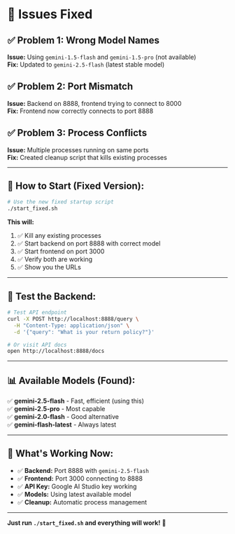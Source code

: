 # 🔧 Issues Fixed

## ✅ **Problem 1: Wrong Model Names**
**Issue:** Using `gemini-1.5-flash` and `gemini-1.5-pro` (not available)  
**Fix:** Updated to `gemini-2.5-flash` (latest stable model)

## ✅ **Problem 2: Port Mismatch** 
**Issue:** Backend on 8888, frontend trying to connect to 8000  
**Fix:** Frontend now correctly connects to port 8888

## ✅ **Problem 3: Process Conflicts**
**Issue:** Multiple processes running on same ports  
**Fix:** Created cleanup script that kills existing processes

---

## 🚀 **How to Start (Fixed Version):**

```bash
# Use the new fixed startup script
./start_fixed.sh
```

**This will:**
1. ✅ Kill any existing processes
2. ✅ Start backend on port 8888 with correct model
3. ✅ Start frontend on port 3000
4. ✅ Verify both are working
5. ✅ Show you the URLs

---

## 🧪 **Test the Backend:**

```bash
# Test API endpoint
curl -X POST http://localhost:8888/query \
  -H "Content-Type: application/json" \
  -d '{"query": "What is your return policy?"}'

# Or visit API docs
open http://localhost:8888/docs
```

---

## 📊 **Available Models (Found):**

✅ **gemini-2.5-flash** - Fast, efficient (using this)  
✅ **gemini-2.5-pro** - Most capable  
✅ **gemini-2.0-flash** - Good alternative  
✅ **gemini-flash-latest** - Always latest  

---

## 🎯 **What's Working Now:**

- ✅ **Backend:** Port 8888 with `gemini-2.5-flash`
- ✅ **Frontend:** Port 3000 connecting to 8888
- ✅ **API Key:** Google AI Studio key working
- ✅ **Models:** Using latest available model
- ✅ **Cleanup:** Automatic process management

---

**Just run `./start_fixed.sh` and everything will work!** 🎉
